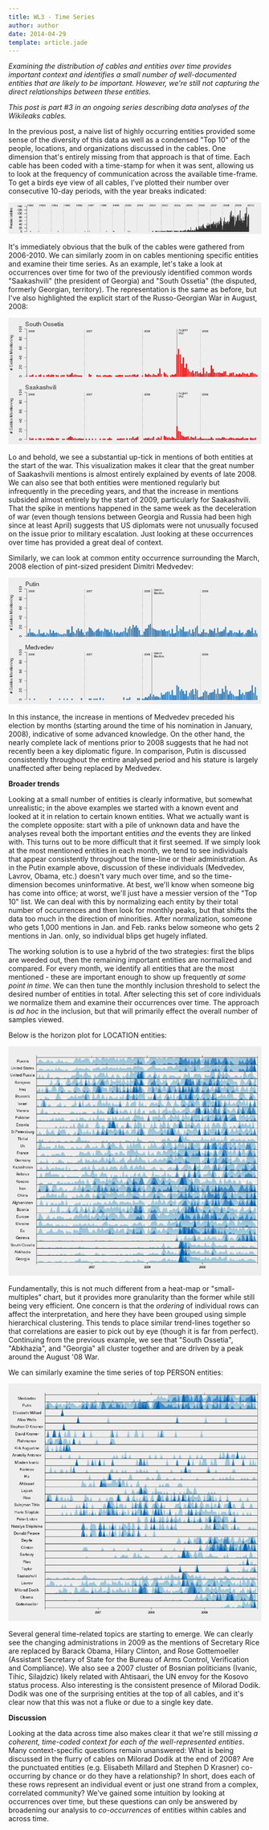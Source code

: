 ```yaml
---
title: WL3 - Time Series
author: author
date: 2014-04-29
template: article.jade
---
```


*Examining the distribution of cables and entities over time provides important context and identifies a small number of well-documented entities that are likely to be important. However, we're still not capturing the direct relationships between these entities.*

<span class="more">

*This post is part #3 in an ongoing series describing data analyses of the Wikileaks cables.*

In the previous post, a naive list of highly occurring entities provided some sense of the diversity of this data as well as a condensed "Top 10" of the people, locations, and organizations discussed in the cables. One dimension that's entirely missing from that approach is that of time. Each cable has been coded with a time-stamp for when it was sent, allowing us to look at the frequency of communication across the available time-frame. To get a birds eye view of all cables, I've plotted their number over consecutive 10-day periods, with the year breaks indicated:

![time-series total](time_ser.total.png)

It's immediately obvious that the bulk of the cables were gathered from 2006-2010. We can similarly zoom in on cables mentioning specific entities and examine their time series. As an example, let's take a look at occurrences over time for two of the previously identified common words "Saakashvili" (the president of Georgia) and "South Ossetia" (the disputed, formerly Georgian, territory). The representation is the same as before, but I've also highlighted the explicit start of the Russo-Georgian War in August, 2008:

![time-series South Ossetia example](time_ser.example.png)

Lo and behold, we see a substantial up-tick in mentions of both entities at the start of the war. This visualization makes it clear that the great number of Saakashvili mentions is almost entirely explained by events of late 2008. We can also see that both entities were mentioned regularly but infrequently in the preceding years, and that the increase in mentions subsided almost entirely by the start of 2009, particularly for Saakashvili. That the spike in mentions happened in the same week as the deceleration of war (even though tensions between Georgia and Russia had been high since at least April) suggests that US diplomats were not unusually focused on the issue prior to military escalation. Just looking at these occurrences over time has provided a great deal of context.

Similarly, we can look at common entity occurrence surrounding the March, 2008 election of pint-sized president Dimitri Medvedev:

![time-series Medvedev example](time_ser.example2.png)

In this instance, the increase in mentions of Medvedev preceded his election by months (starting around the time of his nomination in January, 2008), indicative of some advanced knowledge. On the other hand, the nearly complete lack of mentions prior to 2008 suggests that he had not recently been a key diplomatic figure. In comparison, Putin is discussed consistently throughout the entire analysed period and his stature is largely unaffected after being replaced by Medvedev.

**Broader trends**

Looking at a small number of entities is clearly informative, but somewhat unrealistic; in the above examples we started with a known event and looked at it in relation to certain known entities. What we actually want is the complete opposite: start with a pile of unknown data and have the analyses reveal both the important entities _and_ the events they are linked with. This turns out to be more difficult that it first seemed. If we simply look at the most mentioned entities in each month, we tend to see individuals that appear consistently throughout the time-line or their administration. As in the Putin example above, discussion of these individuals (Medvedev, Lavrov, Obama, etc.) doesn't vary much over time, and so the time-dimension becomes uninformative. At best, we'll know when someone big has come into office; at worst, we'll just have a messier version of the "Top 10" list. We can deal with this by normalizing each entity by their total number of occurrences and then look for monthly peaks, but that shifts the data too much in the direction of minorities. After normalization, someone who gets 1,000 mentions in Jan. and Feb. ranks below someone who gets 2 mentions in Jan. only, so individual blips get hugely inflated.

The working solution is to use a hybrid of the two strategies: first the blips are weeded out, then the remaining important entities are normalized and compared. For every month, we identify all entities that are the most mentioned - these are important enough to show up frequently _at some point in time_.  We can then tune the monthly inclusion threshold to select the desired number of entities in total. After selecting this set of core individuals we normalize them and examine their occurrences over time. The approach is _ad hoc_ in the inclusion, but that will primarily effect the overall number of samples viewed.

Below is the horizon plot for LOCATION entities:

![LOCATION distribution](time_ser.LOCATION.png)

Fundamentally, this is not much different from a heat-map or "small-multiples" chart, but it provides more granularity than the former while still being very efficient. One concern is that the _ordering_ of individual rows can affect the interpretation, and here they have been grouped using simple hierarchical clustering. This tends to place similar trend-lines together so that correlations are easier to pick out by eye (though it is far from perfect). Continuing from the previous example, we see that "South Ossetia", "Abkhazia", and "Georgia" all cluster together and are driven by a peak around the August '08 War.

We can similarly examine the time series of top PERSON entities:

![PERSON distribution](time_ser.PERSON.png)

Several general time-related topics are starting to emerge. We can clearly see the changing administrations in 2009 as the mentions of Secretary Rice are replaced by Barack Obama, Hilary Clinton, and Rose Gottemoeller (Assistant Secretary of State for the Bureau of Arms Control, Verification and Compliance). We also see a 2007 cluster of Bosnian politicians (Ivanic, Tihic, Silajdzic) likely related with Ahtisaari, the UN envoy for the Kosovo status process. Also interesting is the consistent presence of Milorad Dodik. Dodik was one of the surprising entities at the top of all cables, and it's clear now that this was not a fluke or due to a single key date.

**Discussion**

Looking at the data across time also makes clear it that we're still missing *a coherent, time-coded context for each of the well-represented entities*. Many context-specific questions remain unanswered: What is being discussed in the flurry of cables on Milorad Dodik at the end of 2008? Are the punctuated entities (e.g. Elisabeth Millard and Stephen D Krasner) co-occurring by chance or do they have a relationship? In short, does each of these rows represent an individual event or just one strand from a complex, correlated community? We've gained some intuition by looking at occurrences over time, but these questions can only be answered by broadening our analysis to *co-occurrences* of entities within cables and across time.
